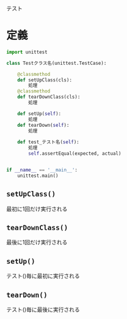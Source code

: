 テスト
# 定義
```python
import unittest

class Testクラス名(unittest.TestCase):

	@classmethod
	def setUpClass(cls):
		処理
	@classmethod
	def tearDownClass(cls):
		処理

	def setUp(self):
		処理
	def tearDown(self):
		処理
	
	def test_テスト名(self):
		処理
		self.assertEqual(expected, actual)


if __name__ == '__main__':
	unittest.main()
```

## ```setUpClass()```
最初に1回だけ実行される

## ```tearDownClass()```
最後に1回だけ実行される

## ```setUp()```
テスト()毎に最初に実行される

## ```tearDown()```
テスト()毎に最後に実行される
